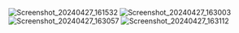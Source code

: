 ![Screenshot_20240427_161532](https://github.com/alpkarakoc/exam-app/assets/67338903/2a70ef84-839d-482a-9fce-d044d33cc16b)
![Screenshot_20240427_163003](https://github.com/alpkarakoc/exam-app/assets/67338903/cdd25f9c-9eab-4116-ad90-420c13f4b540)
![Screenshot_20240427_163057](https://github.com/alpkarakoc/exam-app/assets/67338903/c8a15f73-d1fa-4da4-8f83-50ed20fb1f64)
![Screenshot_20240427_163112](https://github.com/alpkarakoc/exam-app/assets/67338903/c6a3bd23-81c7-4941-81ea-a9fb57183b18)

